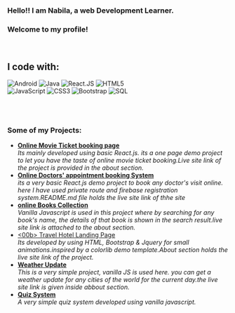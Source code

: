 ### Hello!! I am Nabila, a web Development Learner.
### Welcome to my profile!
<br>

## I code with:
<p align="left">
  <img alt="Android" src="https://img.shields.io/badge/%20-Android%20-blue" />
  <img alt="Java" src="https://img.shields.io/badge/%20-Java-green" />
  <img alt="React.JS" src="https://img.shields.io/badge/%20-React%20JS-blue" />
  <img alt="HTML5" src="https://img.shields.io/badge/%20-HTML5-%23F29111" /> <br/>
  <img alt="JavaScript" src="https://img.shields.io/badge/%20-JS-Green" />
  <img alt="CSS3" src="https://img.shields.io/badge/%20-CSS-blue" />
  <img alt="Bootstrap" src="https://img.shields.io/badge/%20-Bootstrap%20-red">
<img alt="SQL" src="https://img.shields.io/badge/%20-SQL%20-yellow"/>
 </p>
<br>
<br>

### Some of my Projects:
<ul>
  <li><a href="https://github.com/nabila13/Animation-movie-ticket-site"><b>Online Movie Ticket booking page </b></a><br/><i> Its mainly developed using basic React.js. its a one page demo project to let you have the taste of online movie ticket booking.Live site link of the project is provided in the about section.</i></li>
   <li><a href="https://github.com/nabila13/Doctors-point"><b>Online Doctors' appointment booking System</b></a><br/><i> its a very basic React.js demo project to book any doctor's visit online. here I have used private route and firebase registration system.README.md file holds the live site link of thhe site</i></li>
 <li><a href="https://github.com/nabila13/search-books-bootstrap"><b> online Books Collection</b></a><br/><i> Vanilla Javascript is used in this project where by searching for any book's name, the details of that book is shown in the search result.live site link is attached to the about section.</i></li>
 <li><a href="https://github.com/nabila13/hotel-landingPage-bootstrap"><00b> Travel Hotel Landing Page</00b></a><br/><i> Its developed by using HTML, Bootstrap & Jquery for small animations.inspired by a colorlib demo template.About section holds the live site link of the project.</i></li>
  <li><a href="https://github.com/nabila13/weather-update"><b> Weather Update</b></a><br/><i> This is a very simple project, vanilla JS is used here. you can get a weather update for any cities of the world for the current day.the live site link is given inside abbout section.</i></li>
  <li><a href="https://github.com/nabila13/simple-quiz-system"><b>Quiz System </b></a><br/><i> A very simple quiz system developed using vanilla javascript. </i></li>
</ul>